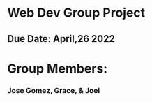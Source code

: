 # Web Dev Group Project

## Due Date: April,26 2022

# Group Members:

### Jose Gomez, Grace, & Joel
